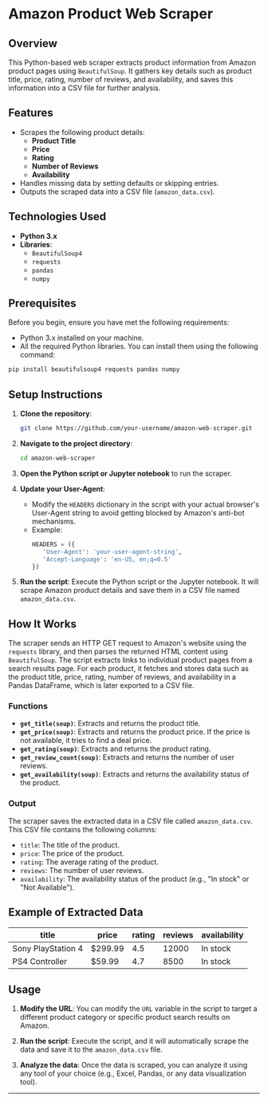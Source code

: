 
# Amazon Product Web Scraper

## Overview
This Python-based web scraper extracts product information from Amazon product pages using `BeautifulSoup`. It gathers key details such as product title, price, rating, number of reviews, and availability, and saves this information into a CSV file for further analysis.

## Features
- Scrapes the following product details:
  - **Product Title**
  - **Price**
  - **Rating**
  - **Number of Reviews**
  - **Availability**
- Handles missing data by setting defaults or skipping entries.
- Outputs the scraped data into a CSV file (`amazon_data.csv`).

## Technologies Used
- **Python 3.x**
- **Libraries**:
  - `BeautifulSoup4`
  - `requests`
  - `pandas`
  - `numpy`

## Prerequisites
Before you begin, ensure you have met the following requirements:
- Python 3.x installed on your machine.
- All the required Python libraries. You can install them using the following command:

```bash
pip install beautifulsoup4 requests pandas numpy
```

## Setup Instructions

1. **Clone the repository**:
   ```bash
   git clone https://github.com/your-username/amazon-web-scraper.git
   ```

2. **Navigate to the project directory**:
   ```bash
   cd amazon-web-scraper
   ```

3. **Open the Python script or Jupyter notebook** to run the scraper.

4. **Update your User-Agent**:
   - Modify the `HEADERS` dictionary in the script with your actual browser's User-Agent string to avoid getting blocked by Amazon's anti-bot mechanisms.
   - Example:
     ```python
     HEADERS = ({
        'User-Agent': 'your-user-agent-string',
        'Accept-Language': 'en-US, en;q=0.5'
     })
     ```

5. **Run the script**:
   Execute the Python script or the Jupyter notebook. It will scrape Amazon product details and save them in a CSV file named `amazon_data.csv`.

## How It Works
The scraper sends an HTTP GET request to Amazon's website using the `requests` library, and then parses the returned HTML content using `BeautifulSoup`. The script extracts links to individual product pages from a search results page. For each product, it fetches and stores data such as the product title, price, rating, number of reviews, and availability in a Pandas DataFrame, which is later exported to a CSV file.

### Functions

- **`get_title(soup)`**: Extracts and returns the product title.
- **`get_price(soup)`**: Extracts and returns the product price. If the price is not available, it tries to find a deal price.
- **`get_rating(soup)`**: Extracts and returns the product rating.
- **`get_review_count(soup)`**: Extracts and returns the number of user reviews.
- **`get_availability(soup)`**: Extracts and returns the availability status of the product.

### Output
The scraper saves the extracted data in a CSV file called `amazon_data.csv`. This CSV file contains the following columns:
- `title`: The title of the product.
- `price`: The price of the product.
- `rating`: The average rating of the product.
- `reviews`: The number of user reviews.
- `availability`: The availability status of the product (e.g., "In stock" or "Not Available").

## Example of Extracted Data
| title               | price  | rating | reviews | availability  |
|---------------------|--------|--------|---------|---------------|
| Sony PlayStation 4   | $299.99| 4.5    | 12000   | In stock      |
| PS4 Controller       | $59.99 | 4.7    | 8500    | In stock      |

## Usage

1. **Modify the URL**: You can modify the `URL` variable in the script to target a different product category or specific product search results on Amazon.

2. **Run the script**: Execute the script, and it will automatically scrape the data and save it to the `amazon_data.csv` file.

3. **Analyze the data**: Once the data is scraped, you can analyze it using any tool of your choice (e.g., Excel, Pandas, or any data visualization tool).





---



